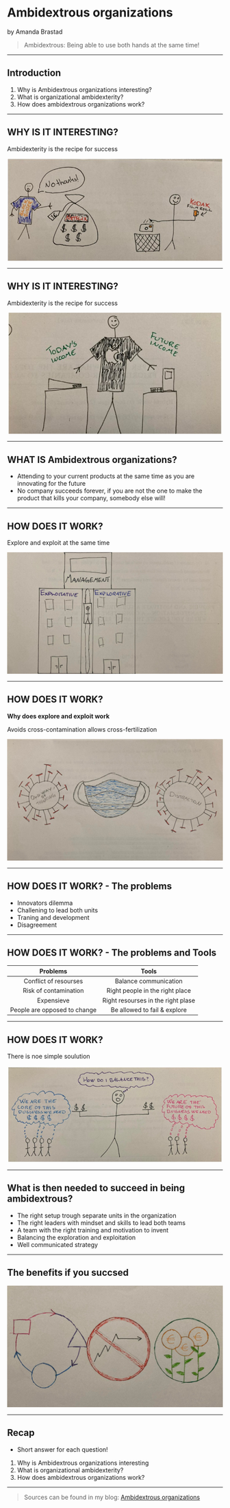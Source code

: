#  Ambidextrous organizations

by Amanda Brastad 

> Ambidextrous: Being able to use both hands at the same time!

---
## Introduction 

1. Why is Ambidextrous organizations interesting?
2. What is organizational ambidexterity? 
3. How does ambidextrous organizations work? 

---
## WHY IS IT INTERESTING?

Ambidexterity is the recipe for success

![Image of Blockbuster and Kodak making the wrong choice](kodak_and_blockbuster.jpg)

---
## WHY IS IT INTERESTING?

Ambidexterity is the recipe for success

![Image of Apple being Ambidextrous](apple_beeing_ambidex.jpg)

---
## WHAT IS Ambidextrous organizations?

* Attending to your current products at the same time as you are innovating for the future 
* No company succeeds forever, if you are not the one to make the product that kills your company, somebody else will!   

---
## HOW DOES IT WORK?

Explore and exploit at the same time

![Image of separate explorative and exploitative units building](buliding_explorative.jpg)

---
## HOW DOES IT WORK? 
**Why does explore and exploit work**

Avoids cross-contamination allows cross-fertilization

![Image of cross contamination](cross.jpg)

---
## HOW DOES IT WORK? - The problems

* Innovators dilemma 
* Challening to lead both units 
* Traning and development
* Disagreement 

---
## HOW DOES IT WORK? - The problems and Tools

| **Problems**                 | **Tools**                           | 
| :---------------------------:|:-----------------------------------:| 
| Conflict of resourses        | Balance communication               | 
| Risk of contamination        | Right people in the right place     | 
| Expensieve                   | Right resourses in the right plase  |   
| People are opposed to change | Be allowed to fail & explore        |   

---
## HOW DOES IT WORK? 
There is noe simple soulution

![Image of balancing the ambidextrous units](balance_units.jpg)

---

## What is then needed to succeed in being ambidextrous? 

* The right setup trough separate units in the organization 
* The right leaders with mindset and skills to lead both teams 
* A team with the right training and motivation to invent
* Balancing the exploration and exploitation
* Well communicated strategy

---
## The benefits if you succsed 

![Image of Adaptability, Avoid stagnation & Long term profit  ](adaptability.jpg)

---
## Recap 

* Short answer for each question! 
1. Why is Ambidextrous organizations interesting
2. What is organizational ambidexterity? 
3. How does ambidextrous organizations work? 

---

> Sources can be found in my blog: [Ambidextrous organizations](https://github.com/amandabrastad/2022ws_do_ab/blob/main/bl_blog_do.md)



